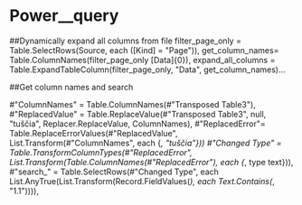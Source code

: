 # Power__query

##Dynamically expand all columns from file 
filter_page_only = Table.SelectRows(Source, each ([Kind] = "Page")),
get_column_names= Table.ColumnNames(filter_page_only [Data]{0}),
expand_all_columns = Table.ExpandTableColumn(filter_page_only, "Data", get_column_names)...

##Get column names and search

#"ColumnNames" = Table.ColumnNames(#"Transposed Table3"),
#"ReplacedValue" = Table.ReplaceValue(#"Transposed Table3", null, "tuščia", Replacer.ReplaceValue, ColumnNames),
#"ReplacedError"= Table.ReplaceErrorValues(#"ReplacedValue", List.Transform(#"ColumnNames", each {_, "tuščia"}))
#"Changed Type" = Table.TransformColumnTypes(#"ReplacedError", List.Transform(Table.ColumnNames(#"ReplacedError"), each {_, type text})),
#"search_" = Table.SelectRows(#"Changed Type", each List.AnyTrue(List.Transform(Record.FieldValues(_), each Text.Contains(_, "1.1")))),
